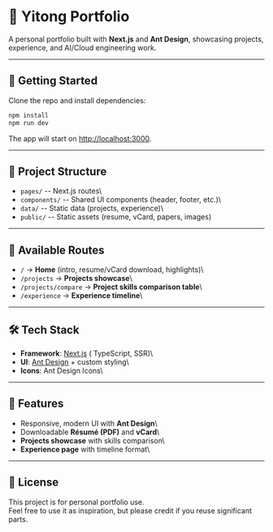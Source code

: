 # 🌟 Yitong Portfolio

A personal portfolio built with **Next.js** and **Ant Design**,
showcasing projects, experience, and AI/Cloud engineering work.

------------------------------------------------------------------------

## 🚀 Getting Started

Clone the repo and install dependencies:

``` bash
npm install
npm run dev
```

The app will start on <http://localhost:3000>.

------------------------------------------------------------------------

## 📂 Project Structure

-   `pages/` -- Next.js routes\
-   `components/` -- Shared UI components (header, footer, etc.)\
-   `data/` -- Static data (projects, experience)\
-   `public/` -- Static assets (resume, vCard, papers, images)

------------------------------------------------------------------------

## 📌 Available Routes

-   `/` → **Home** (intro, resume/vCard download, highlights)\
-   `/projects` → **Projects showcase**\
-   `/projects/compare` → **Project skills comparison table**\
-   `/experience` → **Experience timeline**\

------------------------------------------------------------------------

## 🛠️ Tech Stack

-   **Framework**: [Next.js](https://nextjs.org/) (
    TypeScript, SSR)\
-   **UI**: [Ant Design](https://ant.design/) + custom styling\
-   **Icons**: Ant Design Icons\

------------------------------------------------------------------------

## 📑 Features

-   Responsive, modern UI with **Ant Design**\
-   Downloadable **Résumé (PDF)** and **vCard**\
-   **Projects showcase** with skills comparison\
-   **Experience page** with timeline format\


------------------------------------------------------------------------

## 📄 License

This project is for personal portfolio use.\
Feel free to use it as inspiration, but please credit if you reuse
significant parts.
